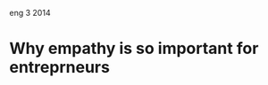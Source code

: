 <permalink>eng</permalink>
<month>3</month>
<year>2014</year>

# Why empathy is so important for entreprneurs
